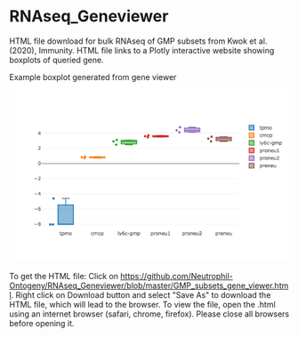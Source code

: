 # RNAseq_Geneviewer
HTML file download for bulk RNAseq of GMP subsets from Kwok et al. (2020), Immunity. HTML file links to a Plotly interactive website showing boxplots of queried gene. 

Example boxplot generated from gene viewer
![Image of example plot](https://github.com/Neutrophil-Ontogeny/RNAseq_Geneviewer/blob/master/SamplePlot_RNAseqGeneviewer.png)


To get the HTML file:
Click on https://github.com/Neutrophil-Ontogeny/RNAseq_Geneviewer/blob/master/GMP_subsets_gene_viewer.html. Right click on Download button and select "Save As" to download the HTML file, which will lead to the browser. To view the file, open the .html using an internet browser (safari, chrome, firefox). Please close all browsers before opening it.

